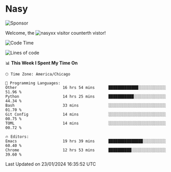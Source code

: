 # Nasy

<!--
<p align="center">
<img height="200" src="https://github-readme-stats.vercel.app/api?username=nasyxx&count_private=true&show_icons=true&theme=dracula&include_all_commits=true"/>
<img height="200" src="https://github-readme-stats.vercel.app/api/top-langs/?username=nasyxx&theme=dracula&hide=html,jupyter+notebook&count_private=true&show_icons=true"/>
</p>

  
----------------
-->

![Sponsor](https://img.shields.io/static/v1.svg?label=Sponsor&message=%E2%9D%A4&logo=GitHub&style=flat&color=pink)
 
Welcome, the ![nasyxx visitor counter](https://count.getloli.com/get/@nasyxx?theme=rule34)th vistor!
 
<!--START_SECTION:waka-->
![Code Time](http://img.shields.io/badge/Code%20Time-4%2C257%20hrs%2053%20mins-blue)

![Lines of code](https://img.shields.io/badge/From%20Hello%20World%20I%27ve%20Written-6.3%20million%20lines%20of%20code-blue)

📊 **This Week I Spent My Time On** 

```text
🕑︎ Time Zone: America/Chicago

💬 Programming Languages: 
Other                    16 hrs 54 mins      █████████████░░░░░░░░░░░░   51.96 % 
Python                   14 hrs 25 mins      ███████████░░░░░░░░░░░░░░   44.34 % 
Bash                     33 mins             ░░░░░░░░░░░░░░░░░░░░░░░░░   01.70 % 
Git Config               14 mins             ░░░░░░░░░░░░░░░░░░░░░░░░░   00.75 % 
TOML                     14 mins             ░░░░░░░░░░░░░░░░░░░░░░░░░   00.72 % 

🔥 Editors: 
Emacs                    19 hrs 39 mins      ███████████████░░░░░░░░░░   60.40 % 
Chrome                   12 hrs 53 mins      ██████████░░░░░░░░░░░░░░░   39.60 % 
```


 Last Updated on 23/01/2024 16:35:52 UTC
<!--END_SECTION:waka-->

<!-- ![visitors](https://visitor-badge.laobi.icu/badge?page_id=nasyxx.nasyxx) -->
